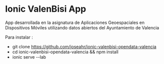 # Ionic ValenBisi App

App desarrollada en la asignatura de Aplicaciones Geoespaciales en Dispositivos Móviles
utilizando datos abiertos del Ayuntamiento de Valencia

Para instalar : 
 - git clone https://github.com/joseahr/ionic-valenbisi-opendata-valencia
 - cd ionic-valenbisi-opendata-valencia && npm install
 - ionic serve --lab